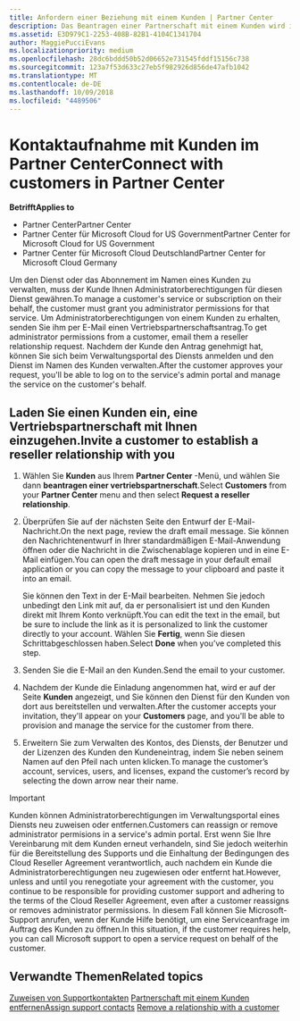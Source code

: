```yaml
---
title: Anfordern einer Beziehung mit einem Kunden | Partner Center
description: Das Beantragen einer Partnerschaft mit einem Kunden wird in Multipartner- und Multichannelszenarien verwendet. Dieser Vorgang ist auch hilfreich, wenn ein Kunde Ihre delegierten Administratorrechte entfernt und Sie sie für Bereitstellungen oder Supportleistungen wiederherstellen müssen.
ms.assetid: E3D979C1-2253-408B-82B1-4104C1341704
author: MaggiePucciEvans
ms.localizationpriority: medium
ms.openlocfilehash: 28dc6bddd50b52d06652e731545fddf15156c738
ms.sourcegitcommit: 123a7f53d633c27eb5f982926d856de47afb1042
ms.translationtype: MT
ms.contentlocale: de-DE
ms.lasthandoff: 10/09/2018
ms.locfileid: "4489506"
---
```

# <a name="connect-with-customers-in-partner-center"></a><span data-ttu-id="77d89-104">Kontaktaufnahme mit Kunden im Partner Center</span><span class="sxs-lookup"><span data-stu-id="77d89-104">Connect with customers in Partner Center</span></span>

**<span data-ttu-id="77d89-105">Betrifft</span><span class="sxs-lookup"><span data-stu-id="77d89-105">Applies to</span></span>**

-  <span data-ttu-id="77d89-106">Partner Center</span><span class="sxs-lookup"><span data-stu-id="77d89-106">Partner Center</span></span>
-  <span data-ttu-id="77d89-107">Partner Center für Microsoft Cloud for US Government</span><span class="sxs-lookup"><span data-stu-id="77d89-107">Partner Center for Microsoft Cloud for US Government</span></span>
-  <span data-ttu-id="77d89-108">Partner Center für Microsoft Cloud Deutschland</span><span class="sxs-lookup"><span data-stu-id="77d89-108">Partner Center for Microsoft Cloud Germany</span></span>

<span data-ttu-id="77d89-109">Um den Dienst oder das Abonnement im Namen eines Kunden zu verwalten, muss der Kunde Ihnen Administratorberechtigungen für diesen Dienst gewähren.</span><span class="sxs-lookup"><span data-stu-id="77d89-109">To manage a customer's service or subscription on their behalf, the customer must grant you administrator permissions for that service.</span></span> <span data-ttu-id="77d89-110">Um Administratorberechtigungen von einem Kunden zu erhalten, senden Sie ihm per E-Mail einen Vertriebspartnerschaftsantrag.</span><span class="sxs-lookup"><span data-stu-id="77d89-110">To get administrator permissions from a customer, email them a reseller relationship request.</span></span> <span data-ttu-id="77d89-111">Nachdem der Kunde den Antrag genehmigt hat, können Sie sich beim Verwaltungsportal des Diensts anmelden und den Dienst im Namen des Kunden verwalten.</span><span class="sxs-lookup"><span data-stu-id="77d89-111">After the customer approves your request, you'll be able to log on to the service's admin portal and manage the service on the customer's behalf.</span></span> 

## <a name="invite-a-customer-to-establish-a-reseller-relationship-with-you"></a><span data-ttu-id="77d89-112">Laden Sie einen Kunden ein, eine Vertriebspartnerschaft mit Ihnen einzugehen.</span><span class="sxs-lookup"><span data-stu-id="77d89-112">Invite a customer to establish a reseller relationship with you</span></span>

1.  <span data-ttu-id="77d89-113">Wählen Sie **Kunden** aus Ihrem **Partner Center** -Menü, und wählen Sie dann **beantragen einer vertriebspartnerschaft**.</span><span class="sxs-lookup"><span data-stu-id="77d89-113">Select **Customers** from your **Partner Center** menu and then select **Request a reseller relationship**.</span></span>

2.  <span data-ttu-id="77d89-114">Überprüfen Sie auf der nächsten Seite den Entwurf der E-Mail-Nachricht.</span><span class="sxs-lookup"><span data-stu-id="77d89-114">On the next page, review the draft email message.</span></span> <span data-ttu-id="77d89-115">Sie können den Nachrichtenentwurf in Ihrer standardmäßigen E-Mail-Anwendung öffnen oder die Nachricht in die Zwischenablage kopieren und in eine E-Mail einfügen.</span><span class="sxs-lookup"><span data-stu-id="77d89-115">You can open the draft message in your default email application or you can copy the message to your clipboard and paste it into an email.</span></span> 

    <span data-ttu-id="77d89-116">Sie können den Text in der E-Mail bearbeiten. Nehmen Sie jedoch unbedingt den Link mit auf, da er personalisiert ist und den Kunden direkt mit Ihrem Konto verknüpft.</span><span class="sxs-lookup"><span data-stu-id="77d89-116">You can edit the text in the email, but be sure to include the link as it is personalized to link the customer directly to your account.</span></span> <span data-ttu-id="77d89-117">Wählen Sie **Fertig**, wenn Sie diesen Schrittabgeschlossen haben.</span><span class="sxs-lookup"><span data-stu-id="77d89-117">Select **Done** when you’ve completed this step.</span></span>

3.  <span data-ttu-id="77d89-118">Senden Sie die E-Mail an den Kunden.</span><span class="sxs-lookup"><span data-stu-id="77d89-118">Send the email to your customer.</span></span>

4.  <span data-ttu-id="77d89-119">Nachdem der Kunde die Einladung angenommen hat, wird er auf der Seite **Kunden** angezeigt, und Sie können den Dienst für den Kunden von dort aus bereitstellen und verwalten.</span><span class="sxs-lookup"><span data-stu-id="77d89-119">After the customer accepts your invitation, they'll appear on your **Customers** page, and you'll be able to provision and manage the service for the customer from there.</span></span>

 
5.  <span data-ttu-id="77d89-120">Erweitern Sie zum Verwalten des Kontos, des Diensts, der Benutzer und der Lizenzen des Kunden den Kundeneintrag, indem Sie neben seinem Namen auf den Pfeil nach unten klicken.</span><span class="sxs-lookup"><span data-stu-id="77d89-120">To manage the customer’s account, services, users, and licenses, expand the customer’s record by selecting the down arrow near their name.</span></span>


> [!IMPORTANT]  
> <span data-ttu-id="77d89-121">Kunden können Administratorberechtigungen im Verwaltungsportal eines Diensts neu zuweisen oder entfernen.</span><span class="sxs-lookup"><span data-stu-id="77d89-121">Customers can reassign or remove administrator permisions in a service's admin portal.</span></span> <span data-ttu-id="77d89-122">Erst wenn Sie Ihre Vereinbarung mit dem Kunden erneut verhandeln, sind Sie jedoch weiterhin für die Bereitstellung des Supports und die Einhaltung der Bedingungen des Cloud Reseller Agreement verantwortlich, auch nachdem ein Kunde die Administratorberechtigungen neu zugewiesen oder entfernt hat.</span><span class="sxs-lookup"><span data-stu-id="77d89-122">However, unless and until you renegotiate your agreement with the customer, you continue to be responsible for providing customer support and adhering to the terms of the Cloud Reseller Agreement, even after a customer reassigns or removes administrator permissions.</span></span> <span data-ttu-id="77d89-123">In diesem Fall können Sie Microsoft-Support anrufen, wenn der Kunde Hilfe benötigt, um eine Serviceanfrage im Auftrag des Kunden zu öffnen.</span><span class="sxs-lookup"><span data-stu-id="77d89-123">In this situation, if the customer requires help, you can call Microsoft support to open a service request on behalf of the customer.</span></span>

## <a name="related-topics"></a><span data-ttu-id="77d89-124">Verwandte Themen</span><span class="sxs-lookup"><span data-stu-id="77d89-124">Related topics</span></span>

<span data-ttu-id="77d89-125">[Zuweisen von Supportkontakten](assign-support-contacts.md)
[Partnerschaft mit einem Kunden entfernen](remove-a-relationship.md)</span><span class="sxs-lookup"><span data-stu-id="77d89-125">[Assign support contacts](assign-support-contacts.md)
[Remove a relationship with a customer](remove-a-relationship.md)</span></span>